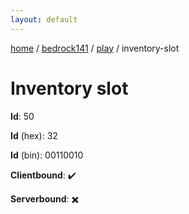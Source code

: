 ```yaml
---
layout: default
---
```


[home](/)  /  [bedrock141](/protocol/bedrock141)  /  [play](/protocol/bedrock141/play)  /  inventory-slot

# Inventory slot

**Id**: 50

**Id** (hex): 32

**Id** (bin): 00110010

**Clientbound**: ✔️

**Serverbound**: ✖️

